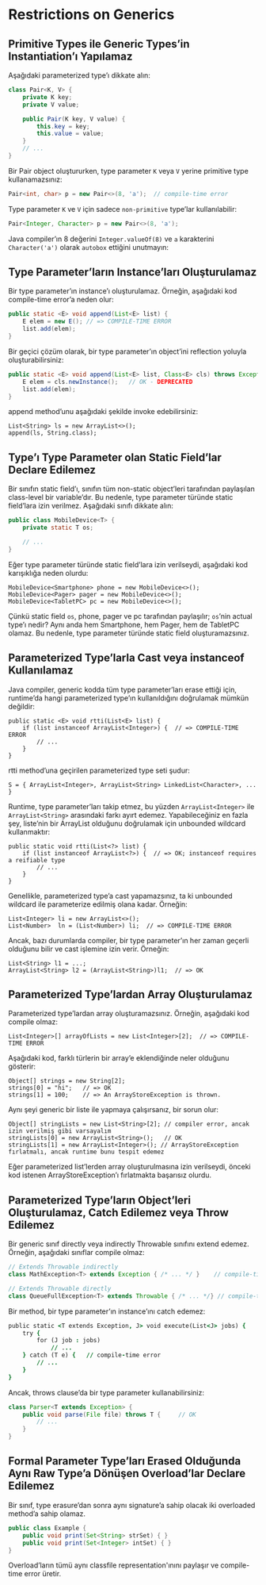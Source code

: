 # Restrictions on Generics

## Primitive Types ile Generic Types’in Instantiation’ı Yapılamaz

Aşağıdaki parameterized type’ı dikkate alın:

```java
class Pair<K, V> {
    private K key;
    private V value;

    public Pair(K key, V value) {
        this.key = key;
        this.value = value;
    }
    // ...
}
```

Bir Pair object oluştururken, type parameter `K` veya `V` yerine primitive type kullanamazsınız:

```java
Pair<int, char> p = new Pair<>(8, 'a');  // compile-time error
```

Type parameter `K` ve `V` için sadece `non-primitive` type’lar kullanılabilir:

```java
Pair<Integer, Character> p = new Pair<>(8, 'a');
```

Java compiler’ın 8 değerini `Integer.valueOf(8)` ve `a` karakterini `Character('a')` olarak `autobox` ettiğini
unutmayın:

## Type Parameter’ların Instance’ları Oluşturulamaz

Bir type parameter’ın instance’ı oluşturulamaz. Örneğin, aşağıdaki kod compile-time error’a neden olur:

```java
public static <E> void append(List<E> list) {
    E elem = new E(); // => COMPILE-TIME ERROR
    list.add(elem);
}
```

Bir geçici çözüm olarak, bir type parameter’ın object’ini reflection yoluyla oluşturabilirsiniz:

```java
public static <E> void append(List<E> list, Class<E> cls) throws Exception {
    E elem = cls.newInstance();   // OK - DEPRECATED
    list.add(elem);
}
```

append method’unu aşağıdaki şekilde invoke edebilirsiniz:

```
List<String> ls = new ArrayList<>();
append(ls, String.class);
```

## Type’ı Type Parameter olan Static Field’lar Declare Edilemez

Bir sınıfın static field’ı, sınıfın tüm non-static object’leri tarafından paylaşılan class-level bir variable’dır. Bu
nedenle, type parameter türünde static field’lara izin verilmez. Aşağıdaki sınıfı dikkate alın:

```java
public class MobileDevice<T> {
    private static T os;

    // ...
}
```

Eğer type parameter türünde static field’lara izin verilseydi, aşağıdaki kod karışıklığa neden olurdu:

```
MobileDevice<Smartphone> phone = new MobileDevice<>();
MobileDevice<Pager> pager = new MobileDevice<>();
MobileDevice<TabletPC> pc = new MobileDevice<>();
```

Çünkü static field `os`, phone, pager ve pc tarafından paylaşılır; `os`’nin actual type’ı nedir? Aynı anda hem
Smartphone, hem Pager, hem de TabletPC olamaz. Bu nedenle, type parameter türünde static field oluşturamazsınız.

## Parameterized Type’larla Cast veya instanceof Kullanılamaz

Java compiler, generic kodda tüm type parameter’ları erase ettiği için, runtime’da hangi parameterized type’ın
kullanıldığını doğrulamak mümkün değildir:

```
public static <E> void rtti(List<E> list) {
    if (list instanceof ArrayList<Integer>) {  // => COMPILE-TIME ERROR
        // ...
    }
}
```

rtti method’una geçirilen parameterized type seti şudur:

```
S = { ArrayList<Integer>, ArrayList<String> LinkedList<Character>, ... }
```

Runtime, type parameter’ları takip etmez, bu yüzden `ArrayList<Integer>` ile `ArrayList<String>` arasındaki farkı ayırt
edemez. Yapabileceğiniz en fazla şey, liste’nin bir ArrayList olduğunu doğrulamak için unbounded wildcard kullanmaktır:

```
public static void rtti(List<?> list) {
    if (list instanceof ArrayList<?>) {  // => OK; instanceof requires a reifiable type
        // ...
    }
}
```

Genellikle, parameterized type’a cast yapamazsınız, ta ki unbounded wildcard ile parameterize edilmiş olana kadar.
Örneğin:

```
List<Integer> li = new ArrayList<>();
List<Number>  ln = (List<Number>) li;  // => COMPILE-TIME ERROR
```

Ancak, bazı durumlarda compiler, bir type parameter’ın her zaman geçerli olduğunu bilir ve cast işlemine izin verir.
Örneğin:

```
List<String> l1 = ...;
ArrayList<String> l2 = (ArrayList<String>)l1;  // => OK
```

## Parameterized Type’lardan Array Oluşturulamaz

Parameterized type’lardan array oluşturamazsınız. Örneğin, aşağıdaki kod compile olmaz:

```
List<Integer>[] arrayOfLists = new List<Integer>[2];  // => COMPILE-TIME ERROR
```

Aşağıdaki kod, farklı türlerin bir array’e eklendiğinde neler olduğunu gösterir:

```
Object[] strings = new String[2];
strings[0] = "hi";   // => OK
strings[1] = 100;    // => An ArrayStoreException is thrown.
```

Aynı şeyi generic bir liste ile yapmaya çalışırsanız, bir sorun olur:

```
Object[] stringLists = new List<String>[2]; // compiler error, ancak izin verilmiş gibi varsayalım
stringLists[0] = new ArrayList<String>();   // OK
stringLists[1] = new ArrayList<Integer>(); // ArrayStoreException fırlatmalı, ancak runtime bunu tespit edemez
```

Eğer parameterized list’lerden array oluşturulmasına izin verilseydi, önceki kod istenen ArrayStoreException’ı
fırlatmakta başarısız olurdu.

## Parameterized Type’ların Object’leri Oluşturulamaz, Catch Edilemez veya Throw Edilemez

Bir generic sınıf directly veya indirectly Throwable sınıfını extend edemez. Örneğin, aşağıdaki sınıflar compile olmaz:

```java
// Extends Throwable indirectly
class MathException<T> extends Exception { /* ... */ }    // compile-time error

// Extends Throwable directly
class QueueFullException<T> extends Throwable { /* ... */} // compile-time error
```

Bir method, bir type parameter’ın instance’ını catch edemez:

```j
public static <T extends Exception, J> void execute(List<J> jobs) {
    try {
        for (J job : jobs)
            // ...
    } catch (T e) {   // compile-time error
        // ...
    }
}
```

Ancak, throws clause’da bir type parameter kullanabilirsiniz:

```java
class Parser<T extends Exception> {
    public void parse(File file) throws T {     // OK
        // ...
    }
}
```

## Formal Parameter Type’ları Erased Olduğunda Aynı Raw Type’a Dönüşen Overload’lar Declare Edilemez

Bir sınıf, type erasure’dan sonra aynı signature’a sahip olacak iki overloaded method’a sahip olamaz.

```java
public class Example {
    public void print(Set<String> strSet) { }
    public void print(Set<Integer> intSet) { }
}
```

Overload’ların tümü aynı classfile representation'ınını paylaşır ve compile-time error üretir.